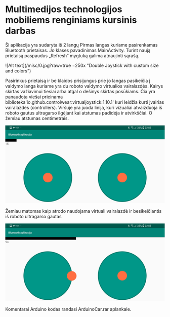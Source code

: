# Multimedijos technologijos mobiliems renginiams kursinis darbas

Ši aplikacija yra sudaryta iš 2 langų 
Pirmas langas kuriame pasirenkamas Bluetooth prietaisas. Jo klases pavadinimas MainActivity. Turint naują prietaisą paspaudus „Refresh“ mygtuką galima atnaujinti sąrašą.
 
![Alt text](/misc/0.jpg?raw=true =250x "Double Joystick with custom size and colors")
 
Pasirinkus prietaisą ir be klaidos prisijungus prie jo langas pasikeičia į valdymo langa kuriame yra du roboto valdymo virtualios vairalazdės.
Kairys skirtas važiavimui tiesiai arba atgal o dešinys skirtas posūkiams.
Čia yra panaudota viešai prieinama biblioteka'io.github.controlwear:virtualjoystick:1.10.1' kuri leidžia kurti įvairias vairalazdes (controllers). Viršuje yra juoda linija, kuri vizualiai atvaizduoja iš roboto gautus ultragarso ilgėjant kai atstumas padidėja ir atvirkščiai. O žemiau atstumas centimetrais.

 ![Alt text](/misc/1.jpg?raw=true "Double Joystick with custom size and colors")

Žemiau matomas kaip atrodo naudojama virtuali vairalazdė ir besikeičiantis iš roboto ultragarso gautas 
 
  ![Alt text](/misc/2.jpg?raw=true "Double Joystick with custom size and colors")

Komentarai
Arduino kodas randasi ArduinoCar.rar aplankale.

